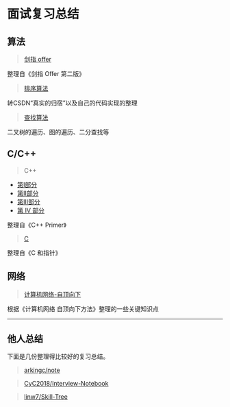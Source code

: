 # 面试复习总结

## 算法

> [剑指 offer](https://github.com/guanjunjian/Interview-Summary/blob/master/notes/algorithms/%E5%89%91%E6%8C%87offer.md)

整理自《剑指 Offer 第二版》

> [排序算法](https://github.com/guanjunjian/Interview-Summary/blob/master/notes/algorithms/%E6%8E%92%E5%BA%8F%E7%AE%97%E6%B3%95.md)

转CSDN“真实的归宿”以及自己的代码实现的整理

> [查找算法](https://github.com/guanjunjian/Interview-Summary/blob/master/notes/algorithms/%E6%9F%A5%E6%89%BE%E7%AE%97%E6%B3%95.md)

二叉树的遍历、图的遍历、二分查找等

## C/C++

> C++

-	[第Ⅰ部分](https://guanjunjian.github.io/2017/01/19/study-20-cpp-primer-summary_1/)
-	[第Ⅱ部分](https://guanjunjian.github.io/2017/01/26/study-21-cpp-primer-summary_2/)
-	[第Ⅲ部分](https://guanjunjian.github.io/2017/02/02/study-22-cpp-primer-summary_3/)
-	[第 IV 部分](https://guanjunjian.github.io/2017/02/09/study-23-cpp-primer-summary_4/)

整理自《C++ Primer》

> [C](https://guanjunjian.github.io/2017/01/09/study-19-pointers-on-c-summary/)

整理自《C 和指针》

## 网络

> [计算机网络-自顶向下](https://github.com/guanjunjian/Interview-Summary/blob/master/notes/network/Computer-Networking-Top-Down.md)

根据《计算机网络 自顶向下方法》整理的一些关键知识点

---

## 他人总结

下面是几份整理得比较好的复习总结。

> [arkingc/note](https://github.com/arkingc/note)

> [CyC2018/Interview-Notebook](https://github.com/CyC2018/Interview-Notebook)

> [linw7/Skill-Tree](https://github.com/linw7/Skill-Tree)
